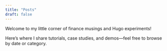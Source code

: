 ```yaml
---
title: "Posts"
draft: false
---
```

Welcome to my little corner of finance musings and Hugo experiments!  

Here’s where I share tutorials, case studies, and demos—feel free to browse by date or category.